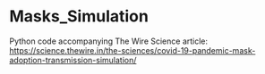 # Masks_Simulation
Python code accompanying The Wire Science article:  https://science.thewire.in/the-sciences/covid-19-pandemic-mask-adoption-transmission-simulation/
